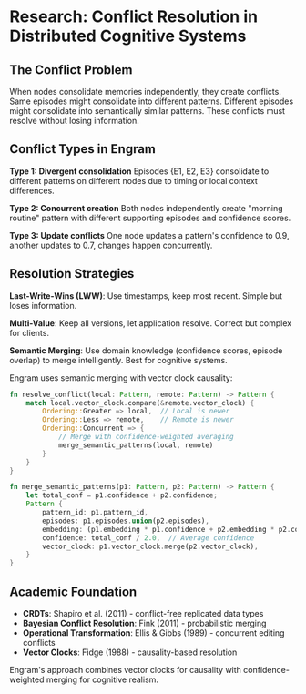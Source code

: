 # Research: Conflict Resolution in Distributed Cognitive Systems

## The Conflict Problem

When nodes consolidate memories independently, they create conflicts. Same episodes might consolidate into different patterns. Different episodes might consolidate into semantically similar patterns. These conflicts must resolve without losing information.

## Conflict Types in Engram

**Type 1: Divergent consolidation**
Episodes {E1, E2, E3} consolidate to different patterns on different nodes due to timing or local context differences.

**Type 2: Concurrent creation**
Both nodes independently create "morning routine" pattern with different supporting episodes and confidence scores.

**Type 3: Update conflicts**
One node updates a pattern's confidence to 0.9, another updates to 0.7, changes happen concurrently.

## Resolution Strategies

**Last-Write-Wins (LWW)**: Use timestamps, keep most recent. Simple but loses information.

**Multi-Value**: Keep all versions, let application resolve. Correct but complex for clients.

**Semantic Merging**: Use domain knowledge (confidence scores, episode overlap) to merge intelligently. Best for cognitive systems.

Engram uses semantic merging with vector clock causality:

```rust
fn resolve_conflict(local: Pattern, remote: Pattern) -> Pattern {
    match local.vector_clock.compare(&remote.vector_clock) {
        Ordering::Greater => local,  // Local is newer
        Ordering::Less => remote,    // Remote is newer
        Ordering::Concurrent => {
            // Merge with confidence-weighted averaging
            merge_semantic_patterns(local, remote)
        }
    }
}

fn merge_semantic_patterns(p1: Pattern, p2: Pattern) -> Pattern {
    let total_conf = p1.confidence + p2.confidence;
    Pattern {
        pattern_id: p1.pattern_id,
        episodes: p1.episodes.union(p2.episodes),
        embedding: (p1.embedding * p1.confidence + p2.embedding * p2.confidence) / total_conf,
        confidence: total_conf / 2.0,  // Average confidence
        vector_clock: p1.vector_clock.merge(p2.vector_clock),
    }
}
```

## Academic Foundation

- **CRDTs**: Shapiro et al. (2011) - conflict-free replicated data types
- **Bayesian Conflict Resolution**: Fink (2011) - probabilistic merging
- **Operational Transformation**: Ellis & Gibbs (1989) - concurrent editing conflicts
- **Vector Clocks**: Fidge (1988) - causality-based resolution

Engram's approach combines vector clocks for causality with confidence-weighted merging for cognitive realism.
